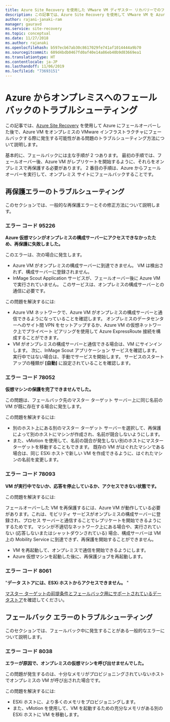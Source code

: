 ```yaml
---
title: Azure Site Recovery を使用した VMware VM ディザスター リカバリーでのフェールバックのトラブルシューティング
description: この記事では、Azure Site Recovery を使用して VMware VM を Azure にディザスター リカバリーするときのフェールバックと再保護の問題をトラブルシューティングする方法について説明します。
author: rajani-janaki-ram
manager: gauravd
ms.service: site-recovery
ms.topic: conceptual
ms.date: 11/27/2018
ms.author: rajanaki
ms.openlocfilehash: b597ecb67ab30c8617029fe741af1014444a9b70
ms.sourcegitcommit: 609d4bdb0467fd0af40e14a86eb40b9d03669ea1
ms.translationtype: HT
ms.contentlocale: ja-JP
ms.lasthandoff: 11/06/2019
ms.locfileid: "73693151"
---
```

# <a name="troubleshoot-failback-to-on-premises-from-azure"></a>Azure からオンプレミスへのフェールバックのトラブルシューティング

この記事では、[Azure Site Recovery](site-recovery-overview.md) を使用して Azure にフェールオーバーした後で、Azure VM をオンプレミスの VMware インフラストラクチャにフェールバックする際に発生する可能性がある問題のトラブルシューティング方法について説明します。

基本的に、フェールバックには主な手順が 2 つあります。 最初の手順では、フェールオーバー後、Azure VM がレプリケートを開始するように、それらをオンプレミスで再保護する必要があります。 2 番目の手順は、Azure からフェールオーバーを実行して、オンプレミス サイトにフェールバックすることです。

## <a name="troubleshoot-reprotection-errors"></a>再保護エラーのトラブルシューティング

このセクションでは、一般的な再保護エラーとその修正方法について説明します。

### <a name="error-code-95226"></a>エラー コード 95226

**Azure 仮想マシンがオンプレミスの構成サーバーにアクセスできなかったため、再保護に失敗しました。**

このエラーは、次の場合に発生します。

* Azure VM がオンプレミスの構成サーバーに到達できません。 VM は検出されず、構成サーバーに登録されません。
* InMage Scout Application サービスが、フェールオーバー後に Azure VM で実行されていません。 このサービスは、オンプレミスの構成サーバーとの通信に必要です。

この問題を解決するには:

* Azure VM ネットワークで、Azure VM がオンプレミスの構成サーバーと通信できるようになっていることを確認します。 オンプレミスのデータセンターへのサイト間 VPN をセットアップするか、Azure VM の仮想ネットワーク上でプライベート ピアリングを使用して Azure ExpressRoute 接続を構成することができます。
* VM がオンプレミスの構成サーバーと通信できる場合は、VM にサインインします。 次に、InMage Scout アプリケーション サービスを確認します。 実行中ではない場合は、手動でサービスを開始します。 サービスのスタートアップの種類が **[自動]** に設定されていることを確認します。

### <a name="error-code-78052"></a>エラー コード 78052

**仮想マシンの保護を完了できませんでした。**

この問題は、フェールバック先のマスター ターゲット サーバー上に同じ名前の VM が既に存在する場合に発生します。

この問題を解決するには:

* 別のホスト上にある別のマスター ターゲット サーバーを選択して、再保護によって別のホストにマシンが作成され、名前が競合しないようにします。
* また、vMotion を使用して、名前の競合が発生しない別のホストにマスター ターゲットを移動することもできます。 既存の VM がはぐれたマシンである場合は、同じ ESXi ホストで新しい VM を作成できるように、はぐれたマシンの名前を変更します。


### <a name="error-code-78093"></a>エラー コード 78093

**VM が実行中でないか、応答を停止しているか、アクセスできない状態です。**

この問題を解決するには:

フェールオーバーした VM を再保護するには、Azure VM が動作している必要があります。これは、モビリティ サービスがオンプレミスの構成サーバーに登録され、プロセス サーバーと通信することでレプリケートを開始できるようにするためです。 マシンが不適切なネットワーク上にある場合や、実行されていない (応答しないまたはシャットダウンされている) 場合、構成サーバーは VM 上の Mobility Service に到達できず、再保護を開始することができません。

* VM を再起動して、オンプレミスで通信を開始できるようにします。
* Azure 仮想マシンを起動した後に、再保護ジョブを再起動します。

### <a name="error-code-8061"></a>エラー コード 8061

"**データ ストアには、ESXi ホストからアクセスできません。** "

[マスター ターゲットの前提条件とフェールバック用にサポートされているデータストア](vmware-azure-reprotect.md#deploy-a-separate-master-target-server)を確認してください。


## <a name="troubleshoot-failback-errors"></a>フェールバック エラーのトラブルシューティング

このセクションでは、フェールバック中に発生することがある一般的なエラーについて説明します。

### <a name="error-code-8038"></a>エラー コード 8038

**エラーが原因で、オンプレミスの仮想マシンを呼び出せませんでした。**

この問題が発生するのは、十分なメモリがプロビジョニングされていないホストでオンプレミスの VM が呼び出された場合です。 

この問題を解決するには:

* ESXi ホストに、より多くのメモリをプロビジョニングします。
* また、vMotion を使用して、VM を起動するための充分なメモリがある別の ESXi ホストに VM を移動します。

